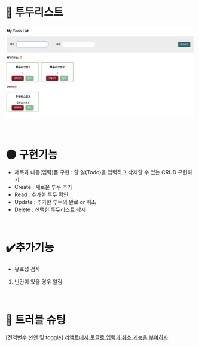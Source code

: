 # 📁 투두리스트

![alt text](image.png)

<br/>

# 🌑 구현기능

- 제목과 내용(입력)폼 구현 : 할 일(Todo)을 입력하고 삭제할 수 있는 CRUD 구현하기
- Create : 새로운 투두 추가
- Read : 추가한 투두 확인
- Update : 추가한 투두의 완료 or 취소
- Delete : 선택한 투두리스트 삭제

<br/>

# ✔️추가기능

- 유효성 검사

1. 빈칸이 있을 경우 알림

<br/>

# 🚀 트러블 슈팅

[전역변수 선언 및 toggle] [리액트에서 토글로 입력과 취소 기능을 부여하자](https://izzie-note.tistory.com/122)
